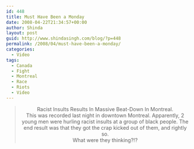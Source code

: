 ```yaml
---
id: 448
title: Must Have Been a Monday
date: 2008-04-22T21:34:57+00:00
author: Shinda
layout: post
guid: http://www.shindasingh.com/blog/?p=448
permalink: /2008/04/must-have-been-a-monday/
categories:
  - Video
tags:
  - Canada
  - Fight
  - Montreal
  - Race
  - Riots
  - Video
---
```

<p style="text-align: center;">
</p>

> <p style="text-align: center;">
>   <span class="mediatitle_big">Racist Insults Results In Massive Beat-Down In Montreal.</span><br /> This was recorded last night in downtown Montreal. Apparently, 2 young men were hurling racist insults at a group of black people. The end result was that they got the crap kicked out of them, and rightly so.<br /> What were they thinking?!?
> </p>